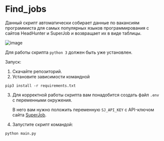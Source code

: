 # Find_jobs

Данный скрипт автоматически собирает данные по вакансиям программиста 
для самых популярных языков программирования с сайтов HeadHunter и SuperJob и возвращает их в виде таблицы.


![image](https://user-images.githubusercontent.com/121798160/223842743-469ddbe6-a655-472f-8b71-3e087b304252.png)



Для работы скрипта `python 3` должен быть уже установлен. 

Запуск:

1. Скачайте репозиторий.
2. Установите зависимости командной 

  ```
  pip3 install -r requirements.txt
  ``` 
3. Для корректной работы скрипта вам понадобится создать файл `.env` с переменными окружения. 
   
   В него вам нужно положить переменную `SJ_API_KEY` с API-ключом сайта [SuperJob](https://api.superjob.ru/).
3. Запустите скрипт командой:
  
  ```
  python main.py
  ```
